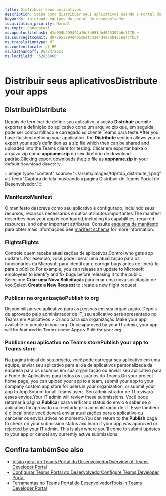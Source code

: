 ```yaml
---
title: Distribuir seus aplicativos
description: Saiba como distribuir seus aplicativos usando o Portal do Desenvolvedor para Microsoft Teams.
keywords: iniciando equipes do portal do desenvolvedor
localization_priority: Normal
ms.topic: Conceptual
ms.openlocfilehash: d1d098b295492a7dc3b691db4625307b6c3170ce
ms.sourcegitcommit: d972953994e405c6afc42e4d4a76b48c6d4cfb5f
ms.translationtype: MT
ms.contentlocale: pt-BR
ms.lasthandoff: 05/24/2021
ms.locfileid: "52635060"
---
```

# <a name="distribute-your-apps"></a><span data-ttu-id="24f20-104">Distribuir seus aplicativos</span><span class="sxs-lookup"><span data-stu-id="24f20-104">Distribute your apps</span></span>

## <a name="distribute"></a><span data-ttu-id="24f20-105">Distribuir</span><span class="sxs-lookup"><span data-stu-id="24f20-105">Distribute</span></span>

<span data-ttu-id="24f20-106">Depois de terminar de definir seu aplicativo, a seção **Distribuir** permite exportar a definição do aplicativo como um arquivo zip que, em seguida, pode ser compartilhado e carregado no cliente Teams para teste.</span><span class="sxs-lookup"><span data-stu-id="24f20-106">After you have finished defining your application, the **Distribute** section allows you to export your app’s definition as a zip file which then can be shared and uploaded into the Teams client for testing.</span></span> <span data-ttu-id="24f20-107">Clicar em exportar baixa o arquivo zip como **appname.zip** no seu diretório de download padrão.</span><span class="sxs-lookup"><span data-stu-id="24f20-107">Clicking export downloads the zip file as **appname.zip** in your default download directory.</span></span>

:::image type="content" source="~/assets/images/tdp/tdp_distribute_1.png" alt-text="Captura de tela mostrando a página Distribuir do Teams Portal do Desenvolvedor.":::

### <a name="manifest"></a><span data-ttu-id="24f20-109">Manifesto</span><span class="sxs-lookup"><span data-stu-id="24f20-109">Manifest</span></span>

<span data-ttu-id="24f20-110">O manifesto descreve como seu aplicativo é configurado, incluindo seus recursos, recursos necessários e outros atributos importantes.</span><span class="sxs-lookup"><span data-stu-id="24f20-110">The manifest describes how your app is configured, including its capabilities, required resources, and other important attributes.</span></span> <span data-ttu-id="24f20-111">Consulte [esquema de manifesto](~/resources/schema/manifest-schema.md) para obter mais informações.</span><span class="sxs-lookup"><span data-stu-id="24f20-111">See [manifest schema](~/resources/schema/manifest-schema.md) for more information.</span></span>

### <a name="flights"></a><span data-ttu-id="24f20-112">Flights</span><span class="sxs-lookup"><span data-stu-id="24f20-112">Flights</span></span>

<span data-ttu-id="24f20-113">Controle quem recebe atualizações de aplicativos.</span><span class="sxs-lookup"><span data-stu-id="24f20-113">Control who gets app updates.</span></span> <span data-ttu-id="24f20-114">Por exemplo, você pode liberar uma atualização para os funcionários da Microsoft para identificar e corrigir bugs antes de liberá-lo para o público.</span><span class="sxs-lookup"><span data-stu-id="24f20-114">For example, you can release an update to Microsoft employees to identify and fix bugs before releasing it to the public.</span></span> <span data-ttu-id="24f20-115">Selecione **Criar uma Nova Solicitação** para criar uma nova solicitação de voo.</span><span class="sxs-lookup"><span data-stu-id="24f20-115">Select **Create a New Request** to create a new flight request.</span></span>

### <a name="publish-to-org"></a><span data-ttu-id="24f20-116">Publicar na organização</span><span class="sxs-lookup"><span data-stu-id="24f20-116">Publish to org</span></span>

<span data-ttu-id="24f20-117">Disponibilizar seu aplicativo para as pessoas em sua organização. Depois de aprovado pelo administrador de IT, seu aplicativo será apresentado no Teams em Aplicativos > Criado para sua organização.</span><span class="sxs-lookup"><span data-stu-id="24f20-117">Make your app available to people in your org. Once approved by your IT admin, your app will be featured in Teams under Apps > Built for your org.</span></span>

### <a name="publish-your-app-to-teams-store"></a><span data-ttu-id="24f20-118">Publicar seu aplicativo no Teams store</span><span class="sxs-lookup"><span data-stu-id="24f20-118">Publish your app to Teams store</span></span>

<span data-ttu-id="24f20-119">Na página inicial do seu projeto, você pode carregar seu aplicativo em uma equipe, enviar seu aplicativo para a loja de aplicativos personalizada da empresa para os usuários em sua organização ou enviar seu aplicativo para a Fonte de Aplicativos para todos os usuários do Teams.</span><span class="sxs-lookup"><span data-stu-id="24f20-119">On your project home page, you can upload your app to a team, submit your app to your company custom app store for users in your organization, or submit your app to App Source for all Teams users.</span></span> <span data-ttu-id="24f20-120">Seu administrador de TI revisará esses envios.</span><span class="sxs-lookup"><span data-stu-id="24f20-120">Your IT admin will review these submissions.</span></span> <span data-ttu-id="24f20-121">Você pode retornar à página **Publicar** para verificar o status do envio e saber se o aplicativo foi aprovado ou rejeitado pelo administrador de TI. Esse também é o local onde você deverá enviar atualizações para o aplicativo ou cancelar os envios ativos no momento.</span><span class="sxs-lookup"><span data-stu-id="24f20-121">You can return to the **Publish** page to check on your submission status and learn if your app was approved or rejected by your IT admin. This is also where you'll come to submit updates to your app or cancel any currently active submissions.</span></span>

## <a name="see-also"></a><span data-ttu-id="24f20-122">Confira também</span><span class="sxs-lookup"><span data-stu-id="24f20-122">See also</span></span>

* [<span data-ttu-id="24f20-123">Visão geral do Teams Portal do Desenvolvedor</span><span class="sxs-lookup"><span data-stu-id="24f20-123">Overview of Teams Developer Portal</span></span>](~/concepts/build-and-test/teams-developer-portal.md)
* [<span data-ttu-id="24f20-124">Configurar Teams Portal do Desenvolvedor</span><span class="sxs-lookup"><span data-stu-id="24f20-124">Configure Teams Developer Portal</span></span>](~/concepts/tdp-configuration.md)
* [<span data-ttu-id="24f20-125">Ferramentas no Teams Portal do Desenvolvedor</span><span class="sxs-lookup"><span data-stu-id="24f20-125">Tools in Teams Developer Portal</span></span>](~/concepts/tdp-tools.md)